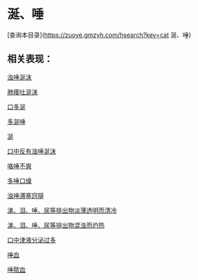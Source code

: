 # 涎、唾
[查询本目录](https://zuoye.gmzyh.com/hsearch?key=cat 涎、唾)

## 相关表现：

[浊唾涎沫](https://zuoye.gmzyh.com/search?key=浊唾涎沫)
[肺痿吐涎沫](https://zuoye.gmzyh.com/search?key=肺痿吐涎沫)
[口多涎](https://zuoye.gmzyh.com/search?key=口多涎)
[多涎唾](https://zuoye.gmzyh.com/search?key=多涎唾)
[涎](https://zuoye.gmzyh.com/search?key=涎)
[口中反有浊唾涎沫](https://zuoye.gmzyh.com/search?key=口中反有浊唾涎沫)
[咯唾不爽](https://zuoye.gmzyh.com/search?key=咯唾不爽)
[多唾口燥](https://zuoye.gmzyh.com/search?key=多唾口燥)
[浊唾滞塞窍隧](https://zuoye.gmzyh.com/search?key=浊唾滞塞窍隧)
[涕、泪、唾、尿等排出物淡薄透明而清冷	](https://zuoye.gmzyh.com/search?key=涕、泪、唾、尿等排出物淡薄透明而清冷	)
[涕、泪、唾、尿等排出物混浊而灼热	](https://zuoye.gmzyh.com/search?key=涕、泪、唾、尿等排出物混浊而灼热	)
[口中津液分泌过多](https://zuoye.gmzyh.com/search?key=口中津液分泌过多)
[唾血](https://zuoye.gmzyh.com/search?key=唾血)
[唾脓血](https://zuoye.gmzyh.com/search?key=唾脓血)